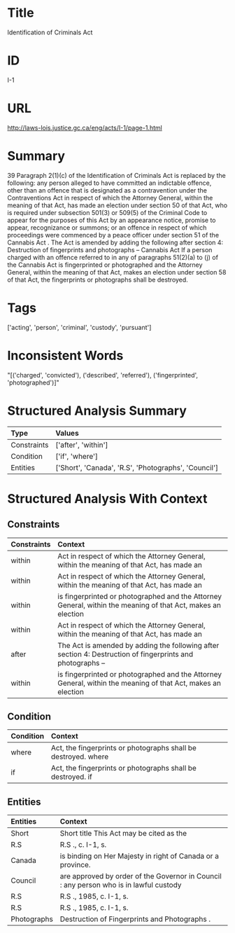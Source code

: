 # Title
Identification of Criminals Act


# ID
I-1

# URL
http://laws-lois.justice.gc.ca/eng/acts/I-1/page-1.html


# Summary
39 Paragraph 2(1)(c) of the  Identification of Criminals Act  is replaced by the following: any person alleged to have committed an indictable offence, other than an offence that is designated as a contravention under the  Contraventions Act  in respect of which the Attorney General, within the meaning of that Act, has made an election under section 50 of that Act, who is required under subsection 501(3) or 509(5) of the  Criminal Code  to appear for the purposes of this Act by an appearance notice, promise to appear, recognizance or summons; or an offence in respect of which proceedings were commenced by a peace officer under section 51 of the  Cannabis Act .
The Act is amended by adding the following after section 4: Destruction of fingerprints and photographs –  Cannabis Act If a person charged with an offence referred to in any of paragraphs 51(2)(a) to (j) of the  Cannabis Act  is fingerprinted or photographed and the Attorney General, within the meaning of that Act, makes an election under section 58 of that Act, the fingerprints or photographs shall be destroyed.


# Tags
['acting', 'person', 'criminal', 'custody', 'pursuant']


# Inconsistent Words
"[('charged', 'convicted'), ('described', 'referred'), ('fingerprinted', 'photographed')]"


# Structured Analysis Summary
| Type        | Values                                               |
|:------------|:-----------------------------------------------------|
| Constraints | ['after', 'within']                                  |
| Condition   | ['if', 'where']                                      |
| Entities    | ['Short', 'Canada', 'R.S', 'Photographs', 'Council'] |


# Structured Analysis With Context
 


## Constraints
| Constraints   | Context                                                                                                      |
|:--------------|:-------------------------------------------------------------------------------------------------------------|
| within        | Act in respect of which the Attorney General, within the meaning of that Act, has made an                    |
| within        | Act in respect of which the Attorney General, within the meaning of that Act, has made an                    |
| within        | is fingerprinted or photographed and the Attorney General, within the meaning of that Act, makes an election |
| within        | Act in respect of which the Attorney General, within the meaning of that Act, has made an                    |
| after         | The Act is amended by adding the following  after section 4: Destruction of fingerprints and photographs –   |
| within        | is fingerprinted or photographed and the Attorney General, within the meaning of that Act, makes an election |


## Condition
| Condition   | Context                                                        |
|:------------|:---------------------------------------------------------------|
| where       | Act, the fingerprints or photographs shall be destroyed. where |
| if          | Act, the fingerprints or photographs shall be destroyed. if    |


## Entities
| Entities    | Context                                                                                |
|:------------|:---------------------------------------------------------------------------------------|
| Short       | Short title This Act may be cited as the                                               |
| R.S         | R.S ., c. I-1, s.                                                                      |
| Canada      | is binding on Her Majesty in right of Canada  or a province.                           |
| Council     | are approved by order of the Governor in Council : any person who is in lawful custody |
| R.S         | R.S ., 1985, c. I-1, s.                                                                |
| R.S         | R.S ., 1985, c. I-1, s.                                                                |
| Photographs | Destruction of Fingerprints and  Photographs .                                         |


